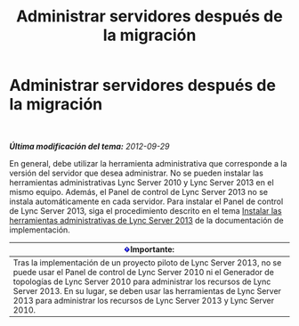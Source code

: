 ﻿---
title: Administrar servidores después de la migración
TOCTitle: Administrar servidores después de la migración
ms:assetid: 7b08f048-c951-4050-b77c-0fff351620e7
ms:mtpsurl: https://technet.microsoft.com/es-es/library/JJ205023(v=OCS.15)
ms:contentKeyID: 48275765
ms.date: 01/07/2017
mtps_version: v=OCS.15
ms.translationtype: HT
---

# Administrar servidores después de la migración

 

_**Última modificación del tema:** 2012-09-29_

En general, debe utilizar la herramienta administrativa que corresponde a la versión del servidor que desea administrar. No se pueden instalar las herramientas administrativas Lync Server 2010 y Lync Server 2013 en el mismo equipo. Además, el Panel de control de Lync Server 2013 no se instala automáticamente en cada servidor. Para instalar el Panel de control de Lync Server 2013, siga el procedimiento descrito en el tema [Instalar las herramientas administrativas de Lync Server 2013](lync-server-2013-install-lync-server-administrative-tools.md) de la documentación de implementación.

<table>
<thead>
<tr class="header">
<th><img src="images/Gg425917.important(OCS.15).gif" title="important" alt="important" />Importante:</th>
</tr>
</thead>
<tbody>
<tr class="odd">
<td>Tras la implementación de un proyecto piloto de Lync Server 2013, no se puede usar el Panel de control de Lync Server 2010 ni el Generador de topologías de Lync Server 2010 para administrar los recursos de Lync Server 2013. En su lugar, se deben usar las herramientas de Lync Server 2013 para administrar los recursos de Lync Server 2013 y Lync Server 2010.</td>
</tr>
</tbody>
</table>

